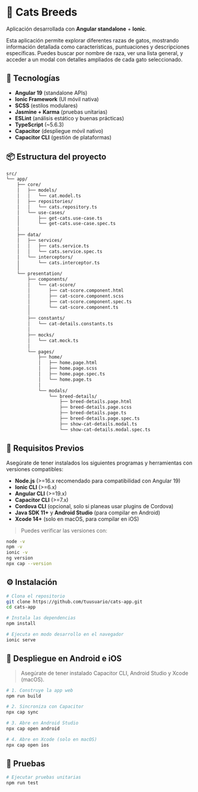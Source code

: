 
# 🐾 Cats Breeds

Aplicación desarrollada con **Angular standalone** + **Ionic**.

Esta aplicación permite explorar diferentes razas de gatos, mostrando información detallada como características, puntuaciones y descripciones específicas. Puedes buscar por nombre de raza, ver una lista general, y acceder a un modal con detalles ampliados de cada gato seleccionado.

## 🚀 Tecnologías

- **Angular 19** (standalone APIs)  
- **Ionic Framework** (UI móvil nativa)
- **SCSS** (estilos modulares)  
- **Jasmine + Karma** (pruebas unitarias)  
- **ESLint** (análisis estático y buenas prácticas)  
- **TypeScript** (~5.6.3)  
- **Capacitor** (despliegue móvil nativo)  
- **Capacitor CLI** (gestión de plataformas)

## 📦 Estructura del proyecto

```bash
src/
└── app/
    ├── core/
    │   ├── models/
    │   │   └── cat.model.ts
    │   ├── repositories/
    │   │   └── cats.repository.ts
    │   └── use-cases/
    │       ├── get-cats.use-case.ts
    │       └── get-cats.use-case.spec.ts
    │
    ├── data/
    │   ├── services/
    │   │   ├── cats.service.ts
    │   │   └── cats.service.spec.ts
    │   └── interceptors/
    │       └── cats.interceptor.ts
    │
    └── presentation/
        ├── components/
        │   └── cat-score/
        │       ├── cat-score.component.html
        │       ├── cat-score.component.scss
        │       ├── cat-score.component.spec.ts
        │       └── cat-score.component.ts
        │
        ├── constants/
        │   └── cat-details.constants.ts
        │
        ├── mocks/
        │   └── cat.mock.ts
        │
        └── pages/
            ├── home/
            │   ├── home.page.html
            │   ├── home.page.scss
            │   ├── home.page.spec.ts
            │   └── home.page.ts
            │
            └── modals/
                └── breed-details/
                    ├── breed-details.page.html
                    ├── breed-details.page.scss
                    ├── breed-details.page.ts
                    ├── breed-details.page.spec.ts
                    ├── show-cat-details.modal.ts
                    └── show-cat-details.modal.spec.ts
```

## 🧰 Requisitos Previos

Asegúrate de tener instalados los siguientes programas y herramientas con versiones compatibles:

- **Node.js** (>=16.x recomendado para compatibilidad con Angular 19)  
- **Ionic CLI** (>=6.x)  
- **Angular CLI** (>=19.x)  
- **Capacitor CLI** (>=7.x)  
- **Cordova CLI** (opcional, solo si planeas usar plugins de Cordova)  
- **Java SDK 11+** y **Android Studio** (para compilar en Android)  
- **Xcode 14+** (solo en macOS, para compilar en iOS)

> Puedes verificar las versiones con:

```bash
node -v
npm -v
ionic -v
ng version
npx cap --version
```

## ⚙️ Instalación

```bash
# Clona el repositorio
git clone https://github.com/tuusuario/cats-app.git
cd cats-app

# Instala las dependencias
npm install

# Ejecuta en modo desarrollo en el navegador
ionic serve
```

## 📲 Despliegue en Android e iOS

> Asegúrate de tener instalado Capacitor CLI, Android Studio y Xcode (macOS).

```bash
# 1. Construye la app web
npm run build

# 2. Sincroniza con Capacitor
npx cap sync

# 3. Abre en Android Studio
npx cap open android

# 4. Abre en Xcode (solo en macOS)
npx cap open ios
```

## 🧪 Pruebas

```bash
# Ejecutar pruebas unitarias
npm run test
```
